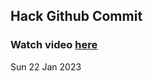
 ## Hack Github Commit 
 ### Watch video <a href="https://www.youtube.com">here</a> 
 Sun 22 Jan 2023 
